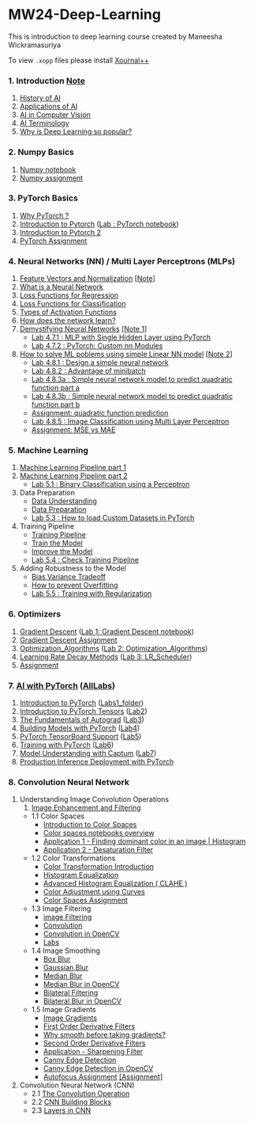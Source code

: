 # MW24-Deep-Learning
This is introduction to deep learning course created by Maneesha Wickramasuriya

To view `.xopp` files please install [Xournal++](https://xournalpp.github.io/installation/linux/)

### 1. Introduction  [Note](Notes/1.intro.xopp)
1) [History of AI](https://www.youtube.com/watch?v=a0VTzfn080M)
2) [Applications of AI](https://www.youtube.com/watch?v=adwwmFJjLl8)
3) [AI in Computer Vision](https://www.youtube.com/watch?v=4OlfYQY8QxU)
4) [AI Terminology](https://www.youtube.com/watch?v=Uz8_Tmq8aIo)
5) [Why is Deep Learning so popular?](https://www.youtube.com/watch?v=T-_e9ZVeQao)

### 2. Numpy Basics
1) [Numpy notebook](2.Numpy/Introduction-to-NumPy.ipynb)
2) [Numpy assignment](2.Numpy/NumPy-Assignment.ipynb)

### 3. PyTorch Basics
1) [Why PyTorch ?](https://www.youtube.com/watch?v=RlHmSsh-Hqg)
2) [Introduction to Pytorch](https://www.youtube.com/watch?v=J73xjEmLmdY)
   ([Lab : PyTorch notebook](3.PyTorch/Pytorch_Introduction.ipynb))
3) [Introduction to Pytorch 2](https://www.youtube.com/watch?v=wnKZZgFQY-E)
4) [PyTorch Assignment](3.PyTorch/PyTorch-Assignment.ipynb)

### 4. Neural Networks (NN) / Multi Layer Perceptrons (MLPs)
1) [Feature Vectors and Normalization](https://www.youtube.com/watch?v=-C4rYxrXySg)  [[Note](Notes/2.1.Feature_Vectors_and_Normalization.xopp)]
2) [What is a Neural Network](https://www.youtube.com/watch?v=PSy0tQC0FPw) 
3) [Loss Functions for Regression](https://www.youtube.com/watch?v=yBMFKG-iruY)
4) [Loss Functions for Classification](https://www.youtube.com/watch?v=DUU2EJ9n5zI)
5) [Types of Activation Functions](https://www.youtube.com/watch?v=oYhWDI6j2nM)
6) [How does the network learn?](https://www.youtube.com/watch?v=vMB9jlX6Oko)
7) [Demystifying Neural Networks](https://www.youtube.com/watch?v=4-rbaQBs1xE) [[Note 1](Notes/2.2.Neural%20Network.xopp)]
   - [Lab 4.7.1 : MLP with Single Hidden Layer using PyTorch](4.Neural_Networks/4.7_1.MLP_using_Functional_API.ipynb)
   - [Lab 4.7.2 : PyTorch: Custom nn Modules](4.Neural_Networks/4.7_2.MLP_using_Sequential_API.ipynb)
8) [How to solve ML poblems using simple Linear NN model](https://www.youtube.com/watch?v=imDMgkj9hc0) [[Note 2](Notes/2.3.NN%20and%20solving%20a%20problem.xopp)]
   - [Lab 4.8.1 : Design a simple neural network](4.Neural_Networks/4.8.SimpleNN/4.8_1.SimpleNN.ipynb)
   - [Lab 4.8.2 : Advantage of minibatch](4.Neural_Networks/4.8.SimpleNN/4.8_2.minibatch.ipynb)
   - [Lab 4.8.3a : Simple neural network model to predict quadratic function part a](4.Neural_Networks/4.8.SimpleNN/4.8_3a.quad_sample.ipynb)
   - [Lab 4.8.3b : Simple neural network model to predict quadratic function part b](4.Neural_Networks/4.8.SimpleNN/4.8_3b.nonlinear_regression_quadretic.ipynb)
   - [Assignment: quadratic function prediction](4.Neural_Networks/4.8_4.quad_assignment/4.8_4.quad.ipynb)
   - [Lab 4.8.5 : Image Classification using Multi Layer Perceptron](4.Neural_Networks/4.8_5.Image_Classification_using_MLP_on_MNIST_data.ipynb)
   - [Assignment: MSE vs MAE](4.Neural_Networks/4.8_4.quad_assignment/4.9_6Assignment_MSE_vs_MAE.ipynb)

### 5. Machine Learning 
1) [Machine Learning Pipeline part 1](https://www.youtube.com/watch?v=1qdYUex27M0)
2) [Machine Learning Pipeline part 2](https://www.youtube.com/watch?v=7d44zrEbvZM)
   - [Lab 5.1 : Binary Classification using a Perceptron](5.Machine_Learning/5.2_Binary_Classifier_form_Scratch.ipynb)
3) Data Preparation
   - [Data Understanding](https://www.youtube.com/watch?v=4NjCUwsqiiU)
   - [Data Preparation](https://www.youtube.com/watch?v=79DE3bzIz7M)
   - [Lab 5.3 : How to load Custom Datasets in PyTorch](5.Machine_Learning/5.3_Load-Image-Folder-in-DataLoader.ipynb)
4) Training Pipeline
   - [Training Pipeline](https://www.youtube.com/watch?v=a_a2lP0nckw)
   - [Train the Model](https://www.youtube.com/watch?v=oHRufXuu1E0)
   - [Improve the Model](https://www.youtube.com/watch?v=G3z-P2Uw3jQ)
   - [Lab 5.4 : Check Training Pipeline](5.Machine_Learning/5.4_Check_training_pipeline.ipynb)
5) Adding Robustness to the Model
   - [Bias Variance Tradeoff](https://www.youtube.com/watch?v=RSdnwSRzWjM)
   - [How to prevent Overfitting](https://www.youtube.com/watch?v=01mIB_j3GeU)
   - [Lab 5.5 : Training with Regularization](5.Machine_Learning/5.5_Training_with_Regularization.ipynb)

### 6. Optimizers
1) [Gradient Descent](https://www.youtube.com/watch?v=IGlYJAJKgUY) ([Lab 1: Gradient Descent notebook](6.Optimizers/6.1_Gradient-Descent.ipynb))
2) [Gradient Descent Assignment](6.Optimizers/6.2_Gradient-Descent-Assignment.ipynb)
3) [Optimization_Algorithms](https://www.youtube.com/watch?v=6OK4g8f9k9U&t=1035s) ([Lab 2: Optimization_Algorithms](6.Optimizers/6.3_Optimization_Algorithms.ipynb))
4) [Learning Rate Decay Methods](https://www.youtube.com/watch?v=JNfT98yikRU) ([Lab 3: LR_Scheduler](6.Optimizers/6.4_LR_Scheduler.ipynb))
4) [Assignment](6.Optimizers/6.5_Assignment_Adam_Optimizer_Implementation.ipynb)

### 7. [AI with PyTorch](https://youtube.com/playlist?list=PL_lsbAsL_o2CTlGHgMxNrKhzP97BaG9ZN&si=BV_0PNiYqfGcpjOP) ([AllLabs](7.AI%20with%20PyTorch/))
1) [Introduction to PyTorch](https://www.youtube.com/watch?v=IC0_FRiX-sw&list=PL_lsbAsL_o2CTlGHgMxNrKhzP97BaG9ZN&index=1) ([Labs1_folder](7.AI%20with%20PyTorch/1.Introduction%20to%20PyTorch/))
2) [Introduction to PyTorch Tensors](https://www.youtube.com/watch?v=r7QDUPb2dCM&list=PL_lsbAsL_o2CTlGHgMxNrKhzP97BaG9ZN&index=2) ([Lab2](7.AI%20with%20PyTorch/2.Introduction%20to%20PyTorch%20Tensors/2.Tensors.ipynb))
3) [The Fundamentals of Autograd](https://www.youtube.com/watch?v=M0fX15_-xrY&list=PL_lsbAsL_o2CTlGHgMxNrKhzP97BaG9ZN&index=3) ([Lab3](7.AI%20with%20PyTorch/3.The%20Fundamentals%20of%20Autograd/3.Pytorch_Autograd.ipynb))
4) [Building Models with PyTorch](https://www.youtube.com/watch?v=OSqIP-mOWOI&list=PL_lsbAsL_o2CTlGHgMxNrKhzP97BaG9ZN&index=4) ([Lab4](7.AI%20with%20PyTorch/4.Building%20Models%20with%20PyTorch/4.Building+Models+in+PyTorch.ipynb))
5) [PyTorch TensorBoard Support](https://www.youtube.com/watch?v=6CEld3hZgqc&list=PL_lsbAsL_o2CTlGHgMxNrKhzP97BaG9ZN&index=5) ([Lab5](7.AI%20with%20PyTorch/5.PyTorch%20TensorBoard%20Support/5.Tensorboard+Support+in+PyTorch.ipynb))
6) [Training with PyTorch](https://www.youtube.com/watch?v=jF43_wj_DCQ&list=PL_lsbAsL_o2CTlGHgMxNrKhzP97BaG9ZN&index=6) ([Lab6](7.AI%20with%20PyTorch/6.Training%20with%20PyTorch/6.Model+Training+with+PyTorch.ipynb))
7) [Model Understanding with Captum](https://www.youtube.com/watch?v=Am2EF9CLu-g&list=PL_lsbAsL_o2CTlGHgMxNrKhzP97BaG9ZN&index=7) ([Lab7](7.AI%20with%20PyTorch/7.Model%20Understanding%20with%20Captum/Getting-Started-with-Captum.ipynb))
8) [Production Inference Deployment with PyTorch](https://www.youtube.com/watch?v=Dk88zv1KYMI&list=PL_lsbAsL_o2CTlGHgMxNrKhzP97BaG9ZN&index=8)

### 8. Convolution Neural Network
1) Understanding Image Convolution Operations
   1) [Image Enhancement and Filtering](https://www.youtube.com/watch?v=DBFJoJSPTEc)
   - 1.1 Color Spaces
      - [Introduction to Color Spaces](https://www.youtube.com/watch?v=Yh5f8swUz3Q)
      - [Color spaces notebooks overview](https://www.youtube.com/watch?v=X2aSbMoAp9Y)
      - [Application 1 - Finding dominant color in an image | Histogram](https://www.youtube.com/watch?v=Z0KNBIWpSTY)
      - [Application 2 - Desaturation Filter](https://www.youtube.com/watch?v=_z_ztXcWfQ0)
   - 1.2 Color Transformations   
      - [Color Transformation Introduction](https://www.youtube.com/watch?v=2awcO0NGYG8)
      - [Histogram Equalization](https://www.youtube.com/watch?v=r9IiFHFYe2o)
      - [Advanced Histogram Equalization ( CLAHE )](https://www.youtube.com/watch?v=x2fytHqugTI)
      - [Color Adjustment using Curves](https://www.youtube.com/watch?v=skeBgdlI4WM)
      - [Color Spaces Assignment](8.Convolution_NN/8.1_Image%20Enhancement%20and%20Filtering/Assignment/cvtColor-Assignment.ipynb)
   - 1.3 Image Filtering
      - [image Filtering](https://www.youtube.com/watch?v=DBFJoJSPTEc)
      - [Convolution](https://www.youtube.com/watch?v=oNW4OrXN4Fk)
      - [Convolution in OpenCV](https://www.youtube.com/watch?v=UDXc2cx2RbA)
      - [Labs](8.Convolution_NN/8.1_Image%20Enhancement%20and%20Filtering/)
   - 1.4 Image Smoothing
      - [Box Blur](https://www.youtube.com/watch?v=0PKzvvj32uU)
      - [Gaussian Blur](https://www.youtube.com/watch?v=ZGmO476kW68)
      - [Median Blur](https://www.youtube.com/watch?v=cjAWbQxiPt4)
      - [Median Blur in OpenCV](https://www.youtube.com/watch?v=SLmTKBQpa1s)
      - [Bilateral Filtering](https://www.youtube.com/watch?v=KXid7g4Vuuo)
      - [Bilateral Blur in OpenCV](https://www.youtube.com/watch?v=Qrh8BkykYNc)
   - 1.5 Image Gradients
      - [Image Gradients](https://www.youtube.com/watch?v=2gsX48sERrI)
      - [First Order Derivative Filters](https://www.youtube.com/watch?v=TZUn4yPYhgQ)
      - [Why smooth before taking gradients?](https://www.youtube.com/watch?v=cmzjyXPWdWs)
      - [Second Order Derivative Filters](https://www.youtube.com/watch?v=mI-RLCnqI3c)
      - [Application - Sharpening Filter](8.Convolution_NN/8.1_Image%20Enhancement%20and%20Filtering/Notebooks/16_image-gradients-application.ipynb)
      - [Canny Edge Detection](https://www.youtube.com/watch?v=m9GQBxAbZpk)
      - [Canny Edge Detection in OpenCV](https://www.youtube.com/watch?v=bykFoTtGmxw)
      - [Autofocus Assignment](https://www.youtube.com/watch?v=FfhOUh4hX70) [[Assignment]](8.Convolution_NN/8.1_Image%20Enhancement%20and%20Filtering/Assignment/Autofocus-assignment.ipynb)
2) Convolution Neural Network (CNN)
   - 2.1 [The Convolution Operation](https://www.youtube.com/watch?v=KAaG94ElfcI)
   - 2.2 [CNN Building Blocks](https://www.youtube.com/watch?v=SOx1v4xul8I)
   - 2.3 [Layers in CNN](https://www.youtube.com/watch?v=VgohFKPGMMA)



   
<!-- ### 7. Dataset
1) Data Loader

### 6. Binary Classification using Perceptron
1) [Binary Classification using Perceptron](https://www.youtube.com/watch?v=NGDcW4tsXX8) ([Lab : Binary Classification using a Perceptron notebook](6.Binary_Classification_using_Perceptron/Binary_Classifier_form_Scratch.ipynb))

### 7. PyTorch NN Module
1) [Introduction to PyTorch NN Module](https://www.youtube.com/watch?v=tvSAzSeJUMs)
#### Lab : PyTorch NN Module notebooks
- [MLP using Functional API](7.Pytorch_NN_Module/MLP_using_Functional_API.ipynb)
- [MLP using Sequential API](7.Pytorch_NN_Module/MLP_using_Sequential_API.ipynb)

### 8.  Image Classification using a Multi Layer Perceptron 
1) [MLP Classifier for handwritten digits](https://www.youtube.com/watch?v=dvpAfbG4EfU)([Lab:MLP Classifier for Handwritten Digits(MNIST)](8.Image_Clasification_using_Multi_Layer_Perceptron/Image_Classification_using_MLP_on_MNIST_data.ipynb)) -->